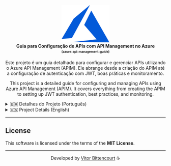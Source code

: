 <p align="center">
<img src="./assets/azure-logo.png" alt="Azure API Management" width="150" /> <br /> <b>Guia para Configuração de APIs com API Management no Azure</b> <br /> <sub><sup><b>(azure-api-management-guide)</b></sup></sub> <br /> </p> 
<p align="center"> Este projeto é um guia detalhado para configurar e gerenciar APIs utilizando o Azure API Management (APIM). Ele abrange desde a criação do APIM até a configuração de autenticação com JWT, boas práticas e monitoramento. <br /> </p>

<p align="center"> This project is a detailed guide for configuring and managing APIs using Azure API Management (APIM). It covers everything from creating the APIM to setting up JWT authentication, best practices, and monitoring. <br /> </p

---
<details> <summary>🇧🇷 Detalhes do Projeto (Português)</summary>

## Resumo do Projeto

Este guia foi desenvolvido para auxiliar na configuração de APIs no Azure utilizando o API Management. Ele fornece instruções passo a passo para criar, configurar e gerenciar APIs, incluindo práticas recomendadas e configurações avançadas, como autenticação com JWT.

---

## Funcionalidades

- **Criação do API Management (APIM)**: Instruções para configurar o APIM, incluindo escolha de região, grupo de recursos e camada de preços.
- **Monitoramento**: Configuração de Log Analytics e Defender for Cloud para monitorar e proteger as APIs.
- **Configuração de Rede**: Orientações para configurar redes virtuais (VNET) ou endpoints privados.
- **Autenticação com JWT**: Passo a passo para configurar autenticação segura utilizando tokens JWT.
- **Boas Práticas**: Recomendações para ajustar endereços HTTP, configurar assinaturas e gerenciar permissões.
- **Configuração de CORS**: Controle de acesso às APIs por meio de configurações de CORS.

---

## Tecnologias e Ferramentas Utilizadas

- **Azure API Management (APIM)**: Serviço de gerenciamento de APIs.
- **Log Analytics**: Ferramenta para monitoramento e análise de logs.
- **Defender for Cloud**: Solução de segurança para proteger recursos no Azure.
- **JWT (JSON Web Token)**: Padrão para autenticação segura.

---

# Guia para Configuração de uma API com API Management no Azure

## 1. Criando o API Management (APIM)

1. Escolha a **região**.
2. Defina o **grupo de recursos**, **e-mail** e o **nome da organização**.
3. Escolha a **camada (Pricing Tier)**:
   - Avalie a camada que melhor atende às necessidades do negócio.
   - Consulte a documentação oficial para mais detalhes sobre os preços.

## 2. Monitoramento

- Configure o **Log Analytics** para monitorar a API.
- Utilize o **Defender for Cloud** para aumentar a segurança.

## 3. Configuração de Rede (Virtual Network)

- Caso utilize **VNET**, escolha a **Virtual Network** e as **sub-redes**.
- Caso contrário, configure um **private endpoint**.

## 4. Identidade Gerenciada

- Defina se o recurso terá acesso a outros recursos existentes no Azure.

## 5. Tags

- Utilize **tags** para identificar quem está usando e monitorar os custos do projeto.

## 6. Configuração de CORS

- Configure o **CORS** para controlar o acesso à API.
- Adicione o endereço do APIM.

## 7. Configurando a API

1. Adicione uma nova API.
2. Escolha o **App Service**.
3. Defina:
   - Nome da API.
   - Sufixo da URL.
4. Crie:
   - Tags.
   - Produtos.
   - Versões da API (se necessário).
5. Finalize criando a API.

## 8. Boas Práticas

- Na aba **Design**, ajuste os endereços das requisições HTTP.
- Em **Settings**, configure a assinatura (Subscription):
  - Altere o nome do cabeçalho (Header name), geralmente começando com `x-`, ex.: `x-api-key`.
- Em **Subscriptions**, crie uma nova assinatura:
  - Defina o nome.
  - Escolha a API criada.
  - Gere a chave de acesso.

## 9. Configurando Autenticação com JWT

1. No **App Registration**, registre um novo aplicativo:
   - Salve o **Client ID**, **OAUTH Token Endpoint** e **OpenID**.
   - Em **Manage -> Certificates & Secrets**, crie uma nova secret e salve o valor.
   - Se necessário, crie roles e adicione permissões.
2. Configure a validação do JWT no APIM:
   - Valide o token no cabeçalho (Header).
   - Defina o nome do cabeçalho e mensagens de erro.
   - Em **Issuers**, cole o `aud` e `iss` do token.
3. No **App Registration**, em **Expose an API**, adicione um escopo (scope).
4. Na API, configure:
   - Adicione o `aud` do token em **Audiences**.
   - Cole o **OpenID URL**.

---
Este guia fornece uma visão geral para configurar e gerenciar APIs no Azure utilizando o API Management. Certifique-se de consultar a documentação oficial para detalhes adicionais.

---

</details>

<details> <summary>🇺🇸 Project Details (English)</summary>

## Project Summary

This guide was developed to assist in configuring APIs on Azure using API Management. It provides step-by-step instructions for creating, configuring, and managing APIs, including best practices and advanced configurations such as JWT authentication.

---

## Features

- **API Management (APIM) Creation**: Instructions for setting up APIM, including region selection, resource group, and pricing tier.
- **Monitoring**: Setup of Log Analytics and Defender for Cloud to monitor and secure the APIs.
- **Network Configuration**: Guidance for setting up Virtual Networks (VNET) or private endpoints.
- **JWT Authentication**: Step-by-step guide for configuring secure authentication using JWT tokens.
- **Best Practices**: Recommendations for adjusting HTTP addresses, configuring subscriptions, and managing permissions.
- **CORS Configuration**: Control API access through CORS settings.

---

## Technologies and Tools Used

- **Azure API Management (APIM)**: API management service.
- **Log Analytics**: Tool for monitoring and analyzing logs.
- **Defender for Cloud**: Security solution to protect Azure resources.
- **JWT (JSON Web Token)**: Standard for secure authentication.

---

# Guide to Configuring an API with API Management on Azure

## 1. Creating API Management (APIM)

1. Choose the **region**.
2. Set the **resource group**, **email**, and **organization name**.
3. Choose the **Pricing Tier**:
   - Evaluate the tier that best suits the business needs.
   - Refer to the official documentation for pricing details.

## 2. Monitoring

- Configure **Log Analytics** to monitor the API.
- Use **Defender for Cloud** to enhance security.

## 3. Network Configuration (Virtual Network)

- If using **VNET**, select the **Virtual Network** and **subnets**.
- Otherwise, configure a **private endpoint**.

## 4. Managed Identity

- Define whether the resource will access other existing resources on Azure.

## 5. Tags

- Use **tags** to identify who is using the resource and to monitor project costs.

## 6. CORS Configuration

- Configure **CORS** to control API access.
- Add the APIM address.

## 7. Configuring the API

1. Add a new API.
2. Choose the **App Service**.
3. Define:
   - API name.
   - URL suffix.
4. Create:
   - Tags.
   - Products.
   - API versions (if needed).
5. Finalize by creating the API.

## 8. Best Practices

- In the **Design** tab, adjust HTTP request addresses.
- In **Settings**, configure the subscription:
  - Change the header name, usually starting with `x-`, e.g., `x-api-key`.
- In **Subscriptions**, create a new subscription:
  - Define the name.
  - Select the created API.
  - Generate the access key.

## 9. Configuring JWT Authentication

1. In **App Registration**, register a new application:
   - Save the **Client ID**, **OAUTH Token Endpoint**, and **OpenID**.
   - In **Manage -> Certificates & Secrets**, create a new secret and save the value.
   - If necessary, create roles and add permissions.
2. Configure JWT validation in APIM:
   - Validate the token in the **header**.
   - Set the header name and error messages.
   - In **Issuers**, paste the token’s `aud` and `iss`.
3. In **App Registration**, go to **Expose an API** and add a scope.
4. In the API, configure:
   - Add the token `aud` in **Audiences**.
   - Paste the **OpenID URL**.

---

This guide provides an overview of how to configure and manage APIs on Azure using API Management. Be sure to check the official documentation for additional details.

---

</details>

---

## License

This software is licensed under the terms of the **MIT License**.

---

<div align="center">

Developed by [Vitor Bittencourt](https://linktr.ee/vv_bittencourt) ☕

</div>